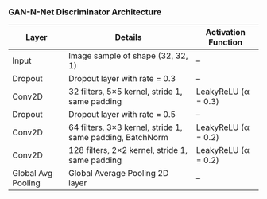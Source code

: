 ### GAN-N-Net Discriminator Architecture

| Layer                | Details                                                     | Activation Function        |
|-----------------------|-------------------------------------------------------------|----------------------------|
| Input                | Image sample of shape (32, 32, 1)                           | –                          |
| Dropout              | Dropout layer with rate = 0.3                               | –                          |
| Conv2D               | 32 filters, 5×5 kernel, stride 1, same padding              | LeakyReLU (α = 0.3)        |
| Dropout              | Dropout layer with rate = 0.5                               | –                          |
| Conv2D               | 64 filters, 3×3 kernel, stride 1, same padding, BatchNorm   | LeakyReLU (α = 0.2)        |
| Conv2D               | 128 filters, 2×2 kernel, stride 1, same padding             | LeakyReLU (α = 0.2)        |
| Global Avg Pooling   | Global Average Pooling 2D layer                             | –                          |
